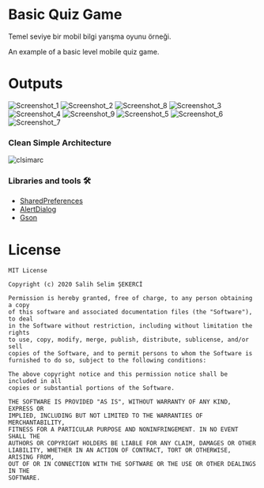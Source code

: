 
# Basic Quiz Game
Temel seviye bir mobil bilgi yarışma oyunu örneği.


An example of a basic level mobile quiz game.

# Outputs
![Screenshot_1](https://user-images.githubusercontent.com/53614606/107120905-9774c380-68a0-11eb-8af1-1ec6b631eee9.jpg)
![Screenshot_2](https://user-images.githubusercontent.com/53614606/107120909-980d5a00-68a0-11eb-90a7-a633db886fa9.jpg)
![Screenshot_8](https://user-images.githubusercontent.com/53614606/107121962-39e37580-68a6-11eb-96e4-59bbfdd792ea.jpg)
![Screenshot_3](https://user-images.githubusercontent.com/53614606/107120911-980d5a00-68a0-11eb-8360-267e448a1a2d.jpg)
![Screenshot_4](https://user-images.githubusercontent.com/53614606/107120912-980d5a00-68a0-11eb-9bbe-9a8d7b7828c7.jpg)
![Screenshot_9](https://user-images.githubusercontent.com/53614606/107121964-39e37580-68a6-11eb-84e5-c51f89615a0b.jpg)
![Screenshot_5](https://user-images.githubusercontent.com/53614606/107120913-98a5f080-68a0-11eb-82ac-98ae8097753d.jpg)
![Screenshot_6](https://user-images.githubusercontent.com/53614606/107120914-98a5f080-68a0-11eb-8b7b-9c45ce275faf.jpg)
![Screenshot_7](https://user-images.githubusercontent.com/53614606/107120915-993e8700-68a0-11eb-9822-7f346d55d180.jpg)




### Clean Simple Architecture
![clsimarc](https://user-images.githubusercontent.com/53614606/107121669-ca20bb00-68a4-11eb-885c-b9b5bea27807.jpg)


### Libraries and tools 🛠
* [SharedPreferences](https://github.com/edelworksgithub/SharedPreferences)
* [AlertDialog](https://github.com/TutorialsAndroid/KAlertDialog)
* [Gson](https://github.com/google/gson)

# License
    MIT License
 
    Copyright (c) 2020 Salih Selim ŞEKERCİ

    Permission is hereby granted, free of charge, to any person obtaining a copy
    of this software and associated documentation files (the "Software"), to deal
    in the Software without restriction, including without limitation the rights
    to use, copy, modify, merge, publish, distribute, sublicense, and/or sell
    copies of the Software, and to permit persons to whom the Software is
    furnished to do so, subject to the following conditions:

    The above copyright notice and this permission notice shall be included in all
    copies or substantial portions of the Software.
 
    THE SOFTWARE IS PROVIDED "AS IS", WITHOUT WARRANTY OF ANY KIND, EXPRESS OR
    IMPLIED, INCLUDING BUT NOT LIMITED TO THE WARRANTIES OF MERCHANTABILITY,
    FITNESS FOR A PARTICULAR PURPOSE AND NONINFRINGEMENT. IN NO EVENT SHALL THE
    AUTHORS OR COPYRIGHT HOLDERS BE LIABLE FOR ANY CLAIM, DAMAGES OR OTHER
    LIABILITY, WHETHER IN AN ACTION OF CONTRACT, TORT OR OTHERWISE, ARISING FROM,
    OUT OF OR IN CONNECTION WITH THE SOFTWARE OR THE USE OR OTHER DEALINGS IN THE
    SOFTWARE.
